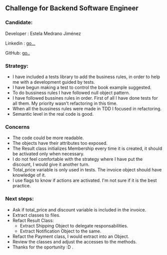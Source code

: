 ## Challenge for Backend Software Engineer

### Candidate:
Developer : Estela Medrano Jiménez

Linkedin : [go...](https://www.linkedin.com/in/estela-medrano-jim%C3%A9nez-52563776/)

GitHub: [go..](https://github.com/divae/challenge)

### Strategy:
- I have included a tests library to add the business rules, in order to help me with a development guided by tests.
- I have begun making a test to control the book example suggested.
- To do bussiness rules I have followed null object pattern.
- I have followed bussines rules in order. First of all I have done tests for all them. My priority wasn't refactoring in this time.
- When all the bussiness rules were made in TDD I focused in refactoring.
- Semantic level in the real code is good.

### Concerns

- The code could be more readable.
- The objects have their attributes too exposed.
- The Result class initializes Membership every time it is created, it should be activated only when necessary.
- I do not feel comfortable with the strategy where I have put the discount, I would give it another turn.
- Total_price variable is only used in tests. The invoice object should have knowledge of it.
- I use flags to know if actions are activated. I'm not sure if it is the best practice.

### Next steps:
- Ask if total_price and discount variable is included in the invoice.
- Extract classes to files.
- Refact Result Class:
  - Extract Shipping Object to delegate responsabilities.
  - Extract Notification Object to the same.
- Refact the Payment class, I would extract into an Object.
- Review the classes and adjust the accesses to the methods.
- Thanks for the oportunity :D .

